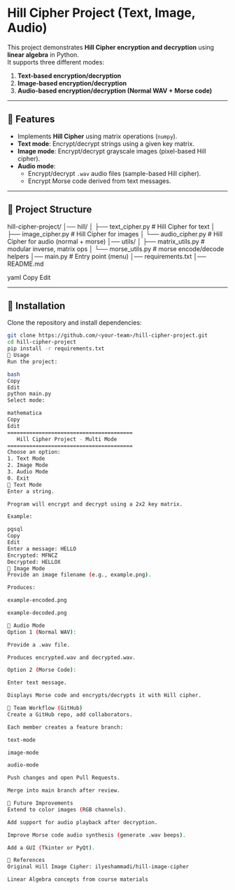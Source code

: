 # Hill Cipher Project (Text, Image, Audio)

This project demonstrates **Hill Cipher encryption and decryption** using **linear algebra** in Python.  
It supports three different modes:
1. **Text-based encryption/decryption**
2. **Image-based encryption/decryption**
3. **Audio-based encryption/decryption (Normal WAV + Morse code)**

---

## 🔹 Features
- Implements **Hill Cipher** using matrix operations (`numpy`).
- **Text mode**: Encrypt/decrypt strings using a given key matrix.
- **Image mode**: Encrypt/decrypt grayscale images (pixel-based Hill cipher).
- **Audio mode**: 
  - Encrypt/decrypt `.wav` audio files (sample-based Hill cipher).
  - Encrypt Morse code derived from text messages.

---

## 🔹 Project Structure

hill-cipher-project/
│── hill/
│ ├── text_cipher.py # Hill Cipher for text
│ ├── image_cipher.py # Hill Cipher for images
│ └── audio_cipher.py # Hill Cipher for audio (normal + morse)
│── utils/
│ ├── matrix_utils.py # modular inverse, matrix ops
│ └── morse_utils.py # morse encode/decode helpers
│── main.py # Entry point (menu)
│── requirements.txt
│── README.md

yaml
Copy
Edit

---

## 🔹 Installation

Clone the repository and install dependencies:

```bash
git clone https://github.com/<your-team>/hill-cipher-project.git
cd hill-cipher-project
pip install -r requirements.txt
🔹 Usage
Run the project:

bash
Copy
Edit
python main.py
Select mode:

mathematica
Copy
Edit
========================================
   Hill Cipher Project - Multi Mode
========================================
Choose an option:
1. Text Mode
2. Image Mode
3. Audio Mode
0. Exit
🔸 Text Mode
Enter a string.

Program will encrypt and decrypt using a 2x2 key matrix.

Example:

pgsql
Copy
Edit
Enter a message: HELLO
Encrypted: MFNCZ
Decrypted: HELLOX
🔸 Image Mode
Provide an image filename (e.g., example.png).

Produces:

example-encoded.png

example-decoded.png

🔸 Audio Mode
Option 1 (Normal WAV):

Provide a .wav file.

Produces encrypted.wav and decrypted.wav.

Option 2 (Morse Code):

Enter text message.

Displays Morse code and encrypts/decrypts it with Hill cipher.

🔹 Team Workflow (GitHub)
Create a GitHub repo, add collaborators.

Each member creates a feature branch:

text-mode

image-mode

audio-mode

Push changes and open Pull Requests.

Merge into main branch after review.

🔹 Future Improvements
Extend to color images (RGB channels).

Add support for audio playback after decryption.

Improve Morse code audio synthesis (generate .wav beeps).

Add a GUI (Tkinter or PyQt).

🔹 References
Original Hill Image Cipher: ilyeshammadi/hill-image-cipher

Linear Algebra concepts from course materials
